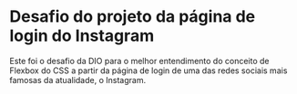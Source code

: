 # Desafio do projeto da página de login do Instagram
Este foi o desafio da DIO para o melhor entendimento do conceito de Flexbox do CSS a partir da página de login de uma das redes sociais mais famosas da atualidade, o Instagram.
